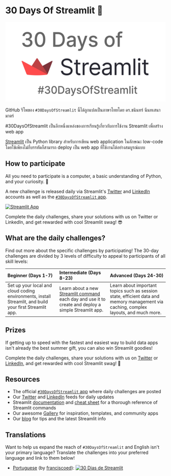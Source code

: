 # 30 Days Of Streamlit 🎈

<img src='3AF34648-C61D-47CE-9E56-C496C5A7C240.jpeg' height=250>

GitHub รีโพของ `#30DaysOfStreamlit` นี้ได้ถูกแปลเป็นภาษาไทยโดย ดร.ชนินทร์ นีนทเสนามาตร์

#30DaysOfStreamlit เป็นอีกหนึ่งแหล่งของการเรียนรู้เกี่ยวกับการใช้งาน Streamlit เพื่อสร้าง web app

[Streamlit](https://streamlit.io) เป็น Python library สำหรับการเขียน web application ในลักษณะ low-code โดยใช้เพียงไม่กี่บรรทัดก็สามารถ deploy เป็น web app ที่ใช้งานได้อย่างสมบูรณ์แบบ


## How to participate

All you need to participate is a computer, a basic understanding of Python, and your curiosity. 🧠

A new challenge is released daily via Streamlit's [Twitter](https://twitter.com/streamlit) and [LinkedIn](https://www.linkedin.com/company/streamlit/posts/?feedView=all) accounts as well as the [`#30DaysOfStreamlit` app](https://share.streamlit.io/streamlit/30days/).

[![Streamlit App](https://static.streamlit.io/badges/streamlit_badge_black_white.svg)](https://share.streamlit.io/streamlit/30days/)

Complete the daily challenges, share your solutions with us on Twitter or LinkedIn, and get rewarded with cool Streamlit swag! 😎

## What are the daily challenges?

Find out more about the specific challenges by participating! The 30-day challenges are divided by 3 levels of difficulty to appeal to participants of all skill levels:

| Beginner (Days 1-7) | Intermediate (Days 8-23) | Advanced (Days 24-30) |
| :---        |    :----   |          :--- |
| Set up your local and cloud coding environments, install Streamlit, and build your first Streamlit app.| Learn about a new [Streamlit command](https://docs.streamlit.io/library/api-reference) each day and use it to create and deploy a simple Streamlit app. | Learn about important topics such as session state, efficient data and memory management via caching, complex layouts, and much more.

## Prizes

If getting up to speed with the fastest and easiest way to build data apps isn't already the best summer gift, you can also win Streamlit goodies!

Complete the daily challenges, share your solutions with us on [Twitter](https://twitter.com/streamlit) or [LinkedIn](https://www.linkedin.com/company/streamlit/posts/?feedView=all), and get rewarded with cool Streamlit swag! 🎁

## Resources

- The official [`#30DaysOfStreamlit` app](https://share.streamlit.io/streamlit/30days/) where daily challenges are posted
- Our [Twitter](https://twitter.com/streamlit) and [LinkedIn](https://www.linkedin.com/company/streamlit/posts/?feedView=all) feeds for daily updates
- Streamlit [documentation](https://docs.streamlit.io/) and [cheat sheet](https://docs.streamlit.io/library/cheatsheet) for a thorough reference of Streamlit commands
- Our awesome [Gallery](https://streamlit.io/gallery) for inspiration, templates, and community apps
- Our [blog](https://blog.streamlit.io/how-to-master-streamlit-for-data-science/) for tips and the latest Streamlit info

## Translations

Want to help us expand the reach of `#30DaysOfStreamlit` and English isn't your primary language? Translate the challenges into your preferred language and link to them below!

- [Portuguese](https://github.com/franciscoed/30days) (by [franciscoed](https://github.com/franciscoed)): [![30 Dias de Streamlit](https://static.streamlit.io/badges/streamlit_badge_black_white.svg)](https://share.streamlit.io/franciscoed/30days)
